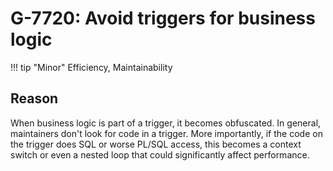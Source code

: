 # G-7720: Avoid triggers for business logic
 
!!! tip "Minor"
    Efficiency, Maintainability

## Reason

When business logic is part of a trigger, it becomes obfuscated. In general, maintainers don't look for code in a trigger.
More importantly, if the code on the trigger does SQL or worse PL/SQL access, this becomes a context switch or even a nested loop that could significantly affect performance. 

